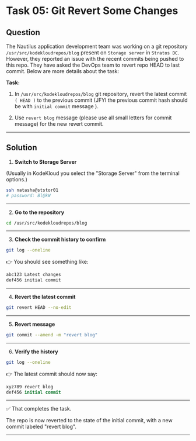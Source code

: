 # Task 05: Git Revert Some Changes

## Question

The Nautilus application development team was working on a git repository `/usr/src/kodekloudrepos/blog` present on `Storage server` in `Stratos DC`. However, they reported an issue with the recent commits being pushed to this repo. They have asked the DevOps team to revert repo HEAD to last commit. Below are more details about the task:

**Task:**

1. In `/usr/src/kodekloudrepos/blog` git repository, revert the latest commit `( HEAD )` to the previous commit (JFYI the previous commit hash should be with `initial commit` message ).

2. Use `revert blog` message (please use all small letters for commit message) for the new revert commit.

---

## Solution

1. **Switch to Storage Server**

(Usually in KodeKloud you select the "Storage Server" from the terminal options.)

```bash
ssh natasha@ststor01
# password: Bl@kW
```

---

2. **Go to the repository**

```bash
cd /usr/src/kodekloudrepos/blog
```

---

3. **Check the commit history to confirm**

```bash
git log --oneline
```
👉 You should see something like:

```bash
abc123 Latest changes
def456 initial commit
```

---

4. **Revert the latest commit**

```bash
git revert HEAD --no-edit
```

---

5. **Revert message**

```bash
git commit --amend -m "revert blog"
```

---

6. **Verify the history**

```bash
git log --oneline
```
👉 The latest commit should now say:

```sql
xyz789 revert blog
def456 initial commit
```

---

✅ That completes the task.

The repo is now reverted to the state of the initial commit, with a new commit labeled "revert blog".

---